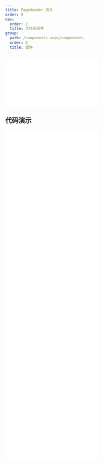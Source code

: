 ```yaml
---
title: PageHeader 页头
order: 0
nav:
  order: 2
  title: 大优采组件
group:
  path: /components-aeps/components
  order: 2
  title: 组件
---
```


<div>
<embed src="@docs-common/page-header/index.md"></embed>
</div>
        
## 代码演示

<Row gutter=8>

  <Col span=24>
    
  <div class="code-box"><embed src="@abiz-rc-aeps/page-header/demo/actions-page-header-aeps.md"></embed></div>
          
  <div class="code-box"><embed src="@abiz-rc-aeps/page-header/demo/basic-page-header-aeps.md"></embed></div>
          
  <div class="code-box"><embed src="@abiz-rc-aeps/page-header/demo/breadcrumb-page-header-aeps.md"></embed></div>
          
  <div class="code-box"><embed src="@abiz-rc-aeps/page-header/demo/content-page-header-aeps.md"></embed></div>
          
  <div class="code-box"><embed src="@abiz-rc-aeps/page-header/demo/ghost-page-header-aeps.md"></embed></div>
          
  <div class="code-box"><embed src="@abiz-rc-aeps/page-header/demo/responsive-page-header-aeps.md"></embed></div>
          
  </Col>
          
</Row>
        
<div><embed src="@docs-common/page-header/index-api.md"></embed><div>
        